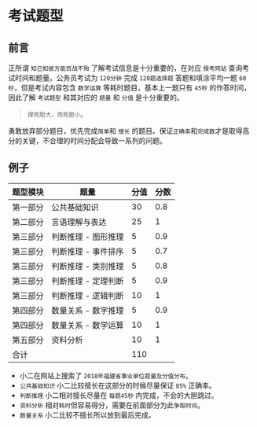 # 考试题型

## 前言

正所谓 `知己知彼方能百战不殆` 了解考试信息是十分重要的，在对应 `报考网站` 查询考试时间和题量。公务员考试为 `120分钟` 完成 `120题选择题` 答题和填涂平均一题 `60秒`，但是考试内容包含 `数学运算` 等耗时题目，基本上一题只有 `45秒` 的作答时间，因此了解 `考试题型` 和其对应的 `题量` 和 `分值` 是十分重要的。

> `撑死胆大，而死胆小`。

勇敢放弃部分题目，优先完成`简单`和 `擅长` 的题目。保证`正确率`和`完成数`才是取得高分的关键，不合理的时间分配会导致一系列的问题。

## 例子

| 题型模块 | 题量 | 分值 | 分数 |
| --- | --- | --- | --- |
| 第一部分 | 公共基础知识 | 30 | 0.8 | 24 |
| 第二部分 | 言语理解与表达 | 25 | 1 | 25 |
| 第三部分 | 判断推理 - 图形推理 | 5 | 0.9 | 4.5 |
| 第三部分 | 判断推理 - 事件排序 | 5 | 0.7 | 3.5 |
| 第三部分 | 判断推理 - 类别推理 | 5 | 0.8 | 4 |
| 第三部分 | 判断推理 - 定理判断 | 5 | 0.9 | 4.5 |
| 第三部分 | 判断推理 - 逻辑判断 | 10 | 1 | 10 |
| 第四部分 | 数量关系 - 数字推理 | 5 | 0.9 | 4.5 |
| 第四部分 | 数量关系 - 数学运算 | 10 | 1 | 10 |
| 第五部分 | 资料分析 | 10 | 1 | 10 |
| 合计 |  |  110 |  | 100 |

* 小二在网站上搜索了 `2018年福建省事业单位题量及分值分布`。
* `公共基础知识` 小二比较擅长在这部分的时候尽量保证 `85%` 正确率。
* `判断推理` 小二相对擅长尽量在 `每题45秒` 内完成，不会的大胆跳过。
* `资料分析` 相对`耗时`但容易得分，需要在前面部分为此`争取时间`。
* `数量关系` 小二比较不擅长所以放到最后完成。
